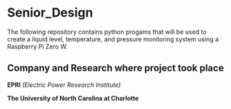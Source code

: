 # Senior_Design
The following repository contains python progams that will be used to create a liquid level, temperature, and pressure monitoring system using a Raspberry Pi Zero W.

## Company and Research where project took place

**EPRI** *(Electric Power Research Institute)*

**The University of North Carolina at Charlotte**
